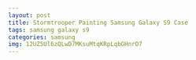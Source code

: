 ```yaml
---
layout: post
title: Stormtrooper Painting Samsung Galaxy S9 Case
tags: samsung galaxy s9
categories: samsung
img: 12UZ5Ul6zQLwD7MKsuMtqKRpLqbGHnrO7
---
```

